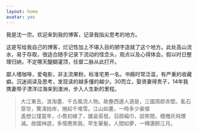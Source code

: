 ```yaml
---
layout: home
avatar: yes
---
```



我是沈一宗。欢迎来到我的博客，记录我指尖思考的地方。

这是写给我自己的博客，烂记性加上不堪入目的陋字造就了这个地方。此处高山流水，易于存取，很适合随手记录下流动的怪念头，观点以及心得体会。假以时日整理归纳，不定哪天醍醐灌顶，任督二脉从此打开。

鄙人嗜咖啡，爱电影，非主流果粉，标准宅男一名。书瘾时常泛滥，有严重的收藏癖。沉迷阅读及思考，发现读的越多懂的越少。30而立，娶贤妻得贵子，14年我携妻带子漂洋过海来到澳洲，步入人生新的里程。

> 大江東去，浪淘盡、千古風流人物。故壘西邊人道是，三國周郎赤壁。亂石穿空，驚濤拍岸，捲起千堆雪。江山如畫，一時多少豪傑  
> 遙想公瑾當年，小喬初嫁了，雄姿英發。羽扇綸巾，談笑間，檣櫓灰飛煙滅。故國神遊，多情應笑我，早生華髮。人間如夢，一樽還酹江月。  



